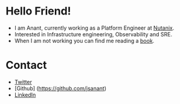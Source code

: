 # Hello Friend!

- I am Anant, currently working as a Platform Engineer at [Nutanix](https://www.nutanix.com/).
- Interested in Infrastructure engineering, Observability and SRE.
- When I am not working you can find me reading a [book](https://www.goodreads.com/srinivas_anant).

# Contact

- [Twitter](https://twitter.com/srinivas_anant)
- [Github] (https://github.com/jsanant)
- [LinkedIn](https://in.linkedin.com/in/srinivasanant)
